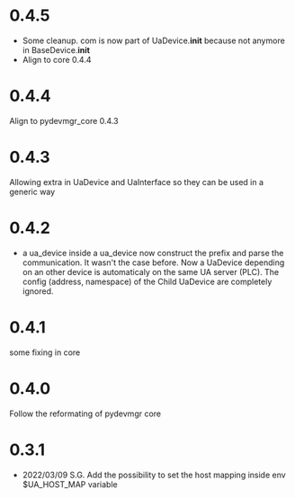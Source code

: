 0.4.5
=====
- Some cleanup. com is now part of UaDevice.__init__ because not anymore in BaseDevice.__init__ 
- Align to core 0.4.4

0.4.4
=====
Align to pydevmgr_core 0.4.3

0.4.3
=====
Allowing extra in UaDevice and UaInterface so they can be used in a generic way 


0.4.2
=====
- a ua_device inside a ua_device now construct the prefix and parse the communication.
It wasn't the case before. Now a UaDevice depending on an other device is automaticaly on 
the same UA server (PLC). The config (address, namespace) of the Child UaDevice are completely 
ignored.

0.4.1
=====
some fixing in core 

0.4.0
=====
Follow the reformating of pydevmgr core 

0.3.1
=====

- 2022/03/09 S.G. Add the possibility to set the host mapping inside env $UA_HOST_MAP variable
